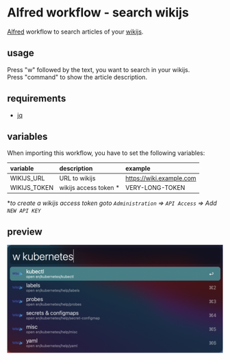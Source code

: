 # Alfred workflow - search wikijs

[Alfred](https://www.alfredapp.com) workflow to search articles of your [wikijs](https://js.wiki).

## usage

Press "w" followed by the text, you want to search in your wikijs.  
Press "command" to show the article description.

## requirements

- [jq](https://github.com/stedolan/jq)

## variables

When importing this workflow, you have to set the following variables:

| variable     | description           | example                  |
| :----------- | :-------------------- | :----------------------- |
| WIKIJS_URL   | URL to wikijs         | https://wiki.example.com |
| WIKIJS_TOKEN | wikijs access token * | VERY-LONG-TOKEN          |

\**to create a wikijs access token goto `Administration` => `API Access` => Add `NEW API KEY`*

## preview

![preview](.github/img/preview.png)
